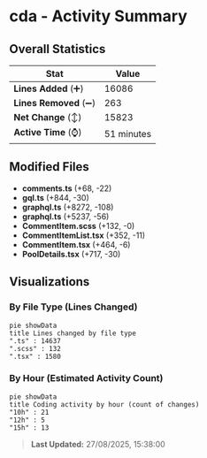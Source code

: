 # cda - Activity Summary 

## Overall Statistics

| Stat                   | Value                                                             |
| ---------------------- | ----------------------------------------------------------------- |
| **Lines Added** (➕)   | 16086                                          |
| **Lines Removed** (➖) | 263                                        |
| **Net Change** (↕)    | 15823                |
| **Active Time** (⌚)   | 51 minutes |


## Modified Files
- **comments.ts** (+68, -22)
- **gql.ts** (+844, -30)
- **graphql.ts** (+8272, -108)
- **graphql.ts** (+5237, -56)
- **CommentItem.scss** (+132, -0)
- **CommentItemList.tsx** (+352, -11)
- **CommentItem.tsx** (+464, -6)
- **PoolDetails.tsx** (+717, -30)

## Visualizations

### By File Type (Lines Changed)

```mermaid
pie showData
title Lines changed by file type
".ts" : 14637
".scss" : 132
".tsx" : 1580
```

### By Hour (Estimated Activity Count)

```mermaid
pie showData
title Coding activity by hour (count of changes)
"10h" : 21
"12h" : 5
"15h" : 13
```


> **Last Updated:** 27/08/2025, 15:38:00